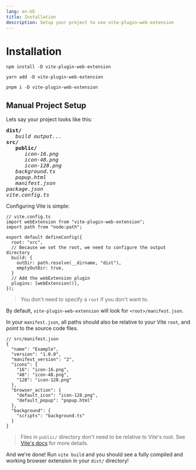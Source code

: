 ```yaml
---
lang: en-US
title: Installation
description: Setup your project to use vite-plugin-web-extension
---
```


# Installation

<CodeGroup>
  <CodeGroupItem title="NPM" active>

```bash:no-line-numbers
npm install -D vite-plugin-web-extension
```

  </CodeGroupItem>
  <CodeGroupItem title="YARN">

```bash:no-line-numbers
yarn add -D vite-plugin-web-extension
```

  </CodeGroupItem>
  <CodeGroupItem title="PNPM">

```bash:no-line-numbers
pnpm i -D vite-plugin-web-extension
```

  </CodeGroupItem>
</CodeGroup>

<!--## Scaffold Your Project

<CodeGroup>
  <CodeGroupItem title="NPM" active>

```bash:no-line-numbers
npm create vite-plugin-web-extension@latest
```

  </CodeGroupItem>
  <CodeGroupItem title="YARN">

```bash:no-line-numbers
yarn create vite-plugin-web-extension
```

  </CodeGroupItem>
  <CodeGroupItem title="PNPM">

```bash:no-line-numbers
pnpm create vite-plugin-web-extension
```

  </CodeGroupItem>
</CodeGroup>

Then follow the prompts! There are several variations of projects you can start with: TS, Vue, React, etc.-->

## Manual Project Setup

Lets say your project looks like this:

<pre>
<strong>dist/</strong>
   <i>build output...</i>
<strong>src/</strong>
   <strong>public/</strong>
      <i>icon-16.png</i>
      <i>icon-48.png</i>
      <i>icon-128.png</i>
   <i>background.ts</i>
   <i>popup.html</i>
   <i>manifest.json</i>
<i>package.json</i>
<i>vite.config.ts</i>
</pre>

Configuring Vite is simple:

```ts:no-line-numbers
// vite.config.ts
import webExtension from "vite-plugin-web-extension";
import path from "node:path";

export default defineConfig({
  root: "src",
  // Because we set the root, we need to configure the output directory
  build: {
    outDir: path.resolve(__dirname, "dist"),
    emptyOutDir: true,
  }
  // Add the webExtension plugin
  plugins: [webExtension()],
});
```

> You don't need to specify a `root` if you don't want to.

By default, `vite-plugin-web-extension` will look for `<root>/manifest.json`. 

In your `manifest.json`, all paths should also be relative to your Vite `root`, and point to the source code files.

```json:no-line-numbers
// src/manifest.json
{
  "name": "Example",
  "version": "1.0.0",
  "manifest_version": "2",
  "icons": {
    "16": "icon-16.png",
    "48": "icon-48.png",
    "128": "icon-128.png"
  },
  "browser_action": {
    "default_icon": "icon-128.png",
    "default_popup": "popup.html"
  },
  "background": {
    "scripts": "background.ts"
  }
}
```

> Files in `public/` directory don't need to be relative to Vite's root. See [Vite's docs](https://vitejs.dev/guide/assets.html#the-public-directory) for more details.

And we're done! Run `vite build` and you should see a fully compiled and working browser extension in your `dist/` directory!
